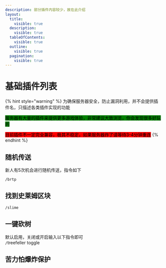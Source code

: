 ```yaml
---
description: 部分插件内容较少，故在此介绍
layout:
  title:
    visible: true
  description:
    visible: true
  tableOfContents:
    visible: true
  outline:
    visible: true
  pagination:
    visible: true
---
```


# 基础插件列表

{% hint style="warning" %}
为确保服务器安全，防止漏洞利用，并不会提供插件名，只描述各类插件实现的功能

<mark style="background-color:green;">服务器有大量的插件来提供更多游戏体验，非常建议大致浏览，你会发现很多好玩的</mark>

<mark style="background-color:red;">目前插件不一定完全兼容，极其不稳定，如果服务器炸了请等待3-4分钟重连</mark>
{% endhint %}

## 随机传送

新人有5次机会进行随机传送，指令如下

```
/brtp
```

## 找到史莱姆区块

```
/slime
```

## 一键砍树

默认启用，关闭或开启输入以下指令即可\
`/`treefeller toggle

## 苦力怕爆炸保护

